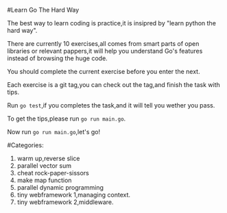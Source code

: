 #Learn Go The Hard Way

The best way to learn coding is practice,it is insipred by "learn python the hard way".

There are currently 10 exercises,all comes from smart parts of open libraries or relevant pappers,it will help you understand Go's features instead of browsing the huge code.

You should complete the current exercise before you enter the next.

Each exercise is a git tag,you can check out the tag,and finish the task with tips.

Run `go test`,if you completes the task,and it will tell you wether you pass.

To get the tips,please run `go run main.go`.

Now run `go run main.go`,let's go!

#Categories:

1.  warm up,reverse slice
2.  parallel vector sum
3.  cheat rock-paper-sissors
4.  make map function
5.  parallel dynamic programming
6.  tiny webframework 1,managing context.
7.  tiny webframework 2,middleware.
